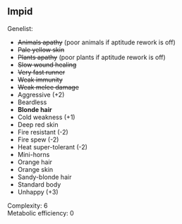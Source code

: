 <!--[![GPLv3][badge-license]](https://www.gnu.org/licenses/gpl-3.0) -->
[badge-license]: https://img.shields.io/badge/License-GPLv3-lightgray
<!--![Supports Royalty][badge-dlc-royalty] supports Royalty DLC-->
[badge-dlc-royalty]: https://img.shields.io/badge/DLC-Royalty-gold
<!--![Supports Ideology][badge-dlc-ideology] supports Ideology DLC-->
[badge-dlc-ideology]: https://img.shields.io/badge/DLC-Ideology-indianred
<!--![Supports Biotech][badge-dlc-biotech] supports Biotech DLC-->
[badge-dlc-biotech]: https://img.shields.io/badge/DLC-Biotech-mediumturquoise
<!--![Supports Anomaly][badge-dlc-anomaly] supports Anomaly DLC-->
[badge-dlc-anomaly]: https://img.shields.io/badge/DLC-Anomaly-darkseagreen

## Impid
Genelist:
- ~~Animals apathy~~ (poor animals if aptitude rework is off)
- ~~Pale yellow skin~~
- ~~Plants apathy~~ (poor plants if aptitude rework is off)
- ~~Slow wound healing~~
- ~~Very fast runner~~
- ~~Weak immunity~~
- ~~Weak melee damage~~
- Aggressive (+2)
- Beardless
- **Blonde hair**
- Cold weakness (+1)
- Deep red skin
- Fire resistant (-2)
- Fire spew (-2)
- Heat super-tolerant (-2)
- Mini-horns
- Orange hair
- Orange skin
- Sandy-blonde hair
- Standard body
- Unhappy (+3)

Complexity: 6\
Metabolic efficiency: 0